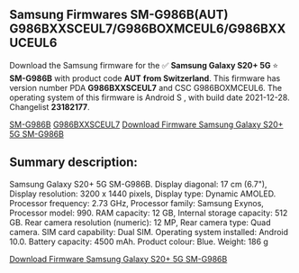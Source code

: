 <h2>Samsung Firmwares SM-G986B(AUT) G986BXXSCEUL7/G986BOXMCEUL6/G986BXXUCEUL6</h2>
Download the Samsung firmware for the ✅ <strong>Samsung Galaxy S20+ 5G </strong> ⭐ <strong>SM-G986B</strong> with product code <strong>AUT</strong> <strong> from Switzerland</strong>. This firmware has version number PDA <strong>G986BXXSCEUL7</strong> and CSC G986BOXMCEUL6. The operating system of this firmware is Android S , with build date 2021-12-28. Changelist <strong>23182177</strong>.

[SM-G986B](https://samfirm.shop/model/SM-G986B)
[G986BXXSCEUL7](https://samfirm.shop/pda/G986BXXSCEUL7)
[Download Firmware Samsung Galaxy S20+ 5G SM-G986B](https://samfirm.shop/firmware/485976)
<h2>Summary description:</h2>
<p>Samsung Galaxy S20+ 5G SM-G986B. Display diagonal: 17 cm (6.7"), Display resolution: 3200 x 1440 pixels, Display type: Dynamic AMOLED. Processor frequency: 2.73 GHz, Processor family: Samsung Exynos, Processor model: 990. RAM capacity: 12 GB, Internal storage capacity: 512 GB. Rear camera resolution (numeric): 12 MP, Rear camera type: Quad camera. SIM card capability: Dual SIM. Operating system installed: Android 10.0. Battery capacity: 4500 mAh. Product colour: Blue. Weight: 186 g</p>


[Download Firmware Samsung Galaxy S20+ 5G SM-G986B](https://samfirm.shop/firmware/485976)

